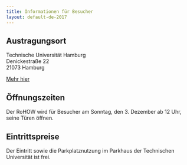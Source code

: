 ```yaml
---
title: Informationen für Besucher
layout: default-de-2017
---
```


## Austragungsort

Technische Universität Hamburg  
Denickestraße 22  
21073 Hamburg  

[Mehr hier](venue.html)

## Öffnungszeiten

Der RoHOW wird für Besucher am Sonntag, den 3. Dezember ab 12 Uhr, seine Türen öffnen.

## Eintrittspreise

Der Eintritt sowie die Parkplatznutzung im Parkhaus der Technischen Universität ist frei.
